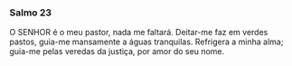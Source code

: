 ### Salmo 23
O SENHOR é o meu pastor, nada me faltará. Deitar-me faz em verdes pastos, guia-me mansamente a águas tranquilas. Refrigera a minha alma; guia-me pelas veredas da justiça, por amor do seu nome.